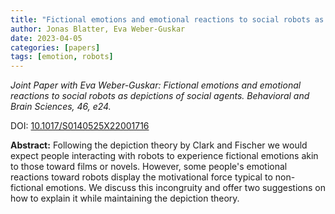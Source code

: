 ```yaml
---
title: "Fictional emotions and emotional reactions to social robots as depictions of social agents"
author: Jonas Blatter, Eva Weber-Guskar
date: 2023-04-05
categories: [papers]
tags: [emotion, robots]
---
```


*Joint Paper with Eva Weber-Guskar: Fictional emotions and emotional reactions to social robots as depictions of social agents. Behavioral and Brain Sciences, 46, e24.*

DOI: [10.1017/S0140525X22001716](https://doi.org/10.1017/S0140525X22001716)

**Abstract:**
Following the depiction theory by Clark and Fischer we would expect people interacting with robots to experience fictional emotions akin to those toward films or novels. However, some people's emotional reactions toward robots display the motivational force typical to non-fictional emotions. We discuss this incongruity and offer two suggestions on how to explain it while maintaining the depiction theory.

